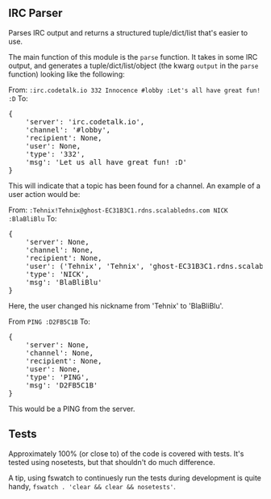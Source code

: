 ## IRC Parser ##

Parses IRC output and returns a structured tuple/dict/list that's easier to use.

The main function of this module is the `parse` function. It takes in some
IRC output, and generates a tuple/dict/list/object (the kwarg `output` in the `parse` function) looking like the following:

From: `:irc.codetalk.io 332 Innocence #lobby :Let's all have great fun! :D`
To: 
<pre>{
    'server': 'irc.codetalk.io',
    'channel': '#lobby',
    'recipient': None,
    'user': None,
    'type': '332',
    'msg': 'Let us all have great fun! :D'
}</pre>

This will indicate that a topic has been found for a channel. An example of 
a user action would be:

From: `:Tehnix!Tehnix@ghost-EC31B3C1.rdns.scalabledns.com NICK :BlaBliBlu`
To: 
<pre>{
    'server': None,
    'channel': None,
    'recipient': None,
    'user': ('Tehnix', 'Tehnix', 'ghost-EC31B3C1.rdns.scalabledns.com'),
    'type': 'NICK',
    'msg': 'BlaBliBlu'
}</pre>

Here, the user changed his nickname from 'Tehnix' to 'BlaBliBlu'.

From `PING :D2FB5C1B`
To: 
<pre>{
    'server': None,
    'channel': None,
    'recipient': None,
    'user': None,
    'type': 'PING',
    'msg': 'D2FB5C1B'
}</pre>

This would be a PING from the server.

## Tests ##
Approximately 100% (or close to) of the code is covered with tests. It's tested using nosetests, but that shouldn't do much difference.

A tip, using fswatch to continuesly run the tests during development is quite handy, `fswatch . 'clear && clear && nosetests'`.
